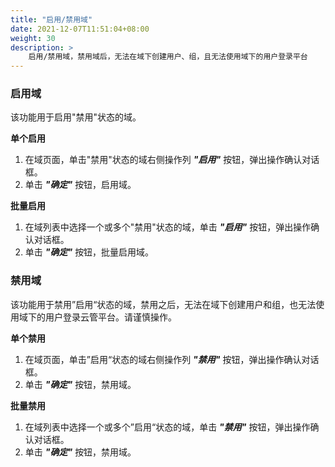 ```yaml
---
title: "启用/禁用域"
date: 2021-12-07T11:51:04+08:00
weight: 30
description: >
    启用/禁用域，禁用域后，无法在域下创建用户、组，且无法使用域下的用户登录平台
---
```


### 启用域

该功能用于启用"禁用"状态的域。

**单个启用**

1. 在域页面，单击"禁用"状态的域右侧操作列 **_"启用"_** 按钮，弹出操作确认对话框。
2. 单击 **_"确定"_** 按钮，启用域。

**批量启用**

1. 在域列表中选择一个或多个"禁用"状态的域，单击 **_"启用"_** 按钮，弹出操作确认对话框。
2. 单击 **_"确定"_** 按钮，批量启用域。

### 禁用域

该功能用于禁用”启用“状态的域，禁用之后，无法在域下创建用户和组，也无法使用域下的用户登录云管平台。请谨慎操作。

**单个禁用**

1. 在域页面，单击”启用“状态的域右侧操作列 **_"禁用"_** 按钮，弹出操作确认对话框。
2. 单击 **_"确定"_** 按钮，禁用域。

**批量禁用**

1. 在域列表中选择一个或多个”启用“状态的域，单击 **_"禁用"_** 按钮，弹出操作确认对话框。
2. 单击 **_"确定"_** 按钮，禁用域。